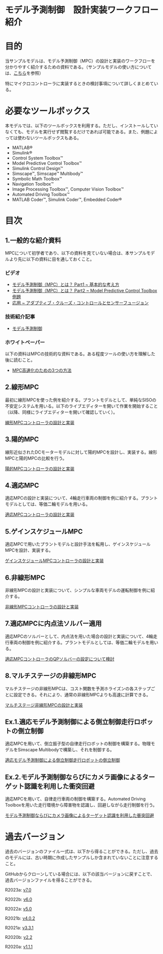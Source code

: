 
# モデル予測制御　設計実装ワークフロー紹介
# 目的

当サンプルモデルは、モデル予測制御（MPC）の設計と実装のワークフローを分かりやすく紹介するための資料である。（サンプルモデルの使い方については、[こちら](https://github.com/mathworks/mpc_implementation_example/blob/master/MPC_imple_PJ_%E8%AA%AC%E6%98%8E%E8%B3%87%E6%96%99.pdf)を参照）


特にマイクロコントローラに実装するときの検討事項について詳しくまとめている。

# 必要なツールボックス

本モデルでは、以下のツールボックスを利用する。ただし、インストールしていなくても、モデルを実行せず閲覧するだけであれば可能である。また、例題によっては使わないツールボックスもある。

-  MATLAB® 
-  Simulink® 
-  Control System Toolbox™ 
-  Model Predictive Control Toolbox™ 
-  Simulink Control Design™ 
-  Simscape™, Simscape™ Multibody™ 
-  Symbolic Math Toolbox™ 
-  Navigation Toolbox™ 
-  Image Processing Toolbox™, Computer Vision Toolbox™ 
-  Automated Driving Toolbox™ 
-  MATLAB Coder™, Simulink Coder™, Embedded Coder® 
# 目次
## 1.一般的な紹介資料

MPCについて初学者であり、以下の資料を見ていない場合は、本サンプルモデルより先に以下の資料に目を通しておくこと。

### ビデオ
-  [モデル予測制御（MPC）とは？ Part1 ~ 基本的な考え方](https://www.youtube.com/watch?v=i68MkFz9L38) 
-  [モデル予測制御（MPC）とは？ Part2 ~ Model Predictive Control Toolbox例題](https://www.youtube.com/watch?v=47LzXHOXwtU) 
-  [応用 ~ アダプティブ・クルーズ・コントロールとセンサーフュージョン](https://www.youtube.com/watch?v=Nb3aTJ8Wgk8) 
### 技術紹介記事
-  [モデル予測制御](https://jp.mathworks.com/discovery/model-predictive-control.html) 
### ホワイトペーパー

以下の資料はMPCの技術的な資料である。ある程度ツールの使い方を理解した後に読むこと。

-  [MPC高速化のための3つの方法](https://www.mathworks.com/content/dam/mathworks/white-paper/jp-3-ways-to-speed-up-model-predictive-controllers.pdf) 
## 2.線形MPC

最初に線形MPCを使った例を紹介する。プラントモデルとして、単純なSISOの不安定システムを用いる。以下のライブエディターを開いて作業を開始すること（以降、同様にライブエディターを開いて確認していく）。


[線形MPCコントローラの設計と実装](../Linear/Linear_MPC_Design_md.md)

## 3.陽的MPC

線形近似されたDCモーターモデルに対して陽的MPCを設計し、実装する。線形MPCと陽的MPCの比較を行う。


[陽的MPCコントローラの設計と実装](../Explicit/Explicit_MPC_Design_md.md)

## 4.適応MPC

適応MPCの設計と実装について、4輪走行車両の制御を例に紹介する。プラントモデルとしては、等価二輪モデルを用いる。


[適応MPCコントローラの設計と実装](../Adaptive/Adaptive_MPC_Design_md.md)

## 5.ゲインスケジュールMPC

適応MPCで用いたプラントモデルと設計手法を転用し、ゲインスケジュールMPCを設計、実装する。


[ゲインスケジュールMPCコントローラの設計と実装](../Multiple/Multiple_MPC_Design_md.md)

## 6.非線形MPC

非線形MPCの設計と実装について、シンプルな車両モデルの運転制御を例に紹介する。


[非線形MPCコントローラの設計と実装](../Nonlinear/Nonlinear_MPC_design_md.md)

## 7.適応MPCに内点法ソルバー適用

適応MPCのソルバーとして、内点法を用いた場合の設計と実装について、4輪走行車両の制御を例に紹介する。プラントモデルとしては、等価二輪モデルを用いる。


[適応MPCコントローラのQPソルバーの設定について検討](../Adaptive/Adaptive_MPC_QP_investigation_md.md)

## 8.マルチステージの非線形MPC

マルチステージの非線形MPCは、コスト関数を予測ホライズンの各ステップごとに設定できる。それにより、通常の非線形MPCよりも高速に計算できる。


[マルチステージ非線形MPCの設計と実装](../Nonlinear/Nonlinear_MultiStage_MPC_design_md.md)

## Ex.1.適応モデル予測制御による倒立制御走行ロボットの倒立制御

適応MPCを用いて、倒立振子型の自律走行ロボットの制御を構築する。物理モデルをSimscape Multibodyで構築し、それを制御する。


[適応モデル予測制御による倒立制御走行ロボットの倒立制御](../InvertedPendulumRobot/InvertedPendulumRobot_design_md.md)

## Ex.2.モデル予測制御ならびにカメラ画像によるターゲット認識を利用した衝突回避

適応MPCを用いて、自律走行車両の制御を構築する。Automated Driving Toolboxを用いた走行環境から障害物を認識し、回避しながら走行制御を行う。


[モデル予測制御ならびにカメラ画像によるターゲット認識を利用した衝突回避](../obstacleAvoid/liveScriptForObstacleAvoid_md.md)

# 過去バージョン

過去のバージョンのファイル一式は、以下から得ることができる。ただし、過去のモデルには、古い時期に作成したサンプルしか含まれていないことに注意すること。


GitHubからクローンしている場合には、以下の該当バージョンに戻すことで、過去バージョンファイルを得ることができる。


R2023a: [v7.0](https://github.com/mathworks/mpc_implementation_example/archive/refs/tags/v7.0.zip)


R2022b: [v6.0](https://github.com/mathworks/mpc_implementation_example/archive/refs/tags/v6.0.zip)


R2022a: [v5.0](https://github.com/mathworks/mpc_implementation_example/archive/refs/tags/v5.0.zip)


R2021b: [v4.0.2](https://github.com/mathworks/mpc_implementation_example/archive/refs/tags/v4.0.2.zip)


R2021a: [v3.3.1](https://github.com/mathworks/mpc_implementation_example/archive/refs/tags/v3.3.1.zip)


R2020b: [v2.2](https://github.com/mathworks/mpc_implementation_example/archive/refs/tags/v2.2.zip)


R2020a: [v1.1.1](https://github.com/mathworks/mpc_implementation_example/archive/refs/tags/v1.1.1.zip)


